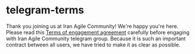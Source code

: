 # telegram-terms
Thank you joining us at Iran Agile Community! We're happy you're here. Please read this [Terms of engagement agreement](https://iranagileorg.github.io/telegram-group-terms/) carefully before engaging with Iran Agile Community telegram group. Because it is such an important contract between all users, we have tried to make it as clear as possible.
